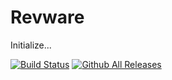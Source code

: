 # Revware
Initialize...

[![Build Status](https://travis-ci.org/Revand/Revware.svg?branch=readme_update)](https://travis-ci.org/Revand/Revware)
[![Github All Releases](https://img.shields.io/github/downloads/Revand/Revware/total.svg?style=plastic)](https://github.com/Revand/Revware)
